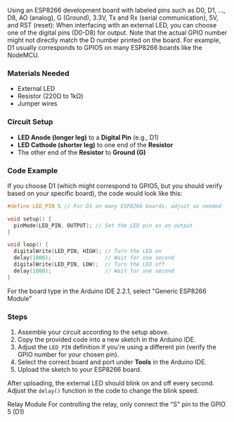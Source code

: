 Using an ESP8266 development board with labeled pins such as D0, D1, ..., D8, AO (analog), G (Ground), 3.3V, Tx and Rx (serial communication), 5V, and RST (reset): 
When interfacing with an external LED, you can choose one of the digital pins (D0-D8) for output. Note that the actual GPIO number might not directly match the D number printed on the board. For example, D1 usually corresponds to GPIO5 on many ESP8266 boards like the NodeMCU.

### Materials Needed
- External LED
- Resistor (220Ω to 1kΩ)
- Jumper wires

### Circuit Setup
- **LED Anode (longer leg)** to a **Digital Pin** (e.g., D1)
- **LED Cathode (shorter leg)** to one end of the **Resistor**
- The other end of the **Resistor** to **Ground (G)**

### Code Example
If you choose D1 (which might correspond to GPIO5, but you should verify based on your specific board), the code would look like this:

```cpp
#define LED_PIN 5 // For D1 on many ESP8266 boards; adjust as needed

void setup() {
  pinMode(LED_PIN, OUTPUT); // Set the LED pin as an output
}

void loop() {
  digitalWrite(LED_PIN, HIGH); // Turn the LED on
  delay(1000);                 // Wait for one second
  digitalWrite(LED_PIN, LOW);  // Turn the LED off
  delay(1000);                 // Wait for one second
}
```
For the board type in the Arduino IDE 2.2.1, select "Generic ESP8266 Module"

### Steps
1. Assemble your circuit according to the setup above.
2. Copy the provided code into a new sketch in the Arduino IDE.
3. Adjust the `LED_PIN` definition if you're using a different pin (verify the GPIO number for your chosen pin).
4. Select the correct board and port under **Tools** in the Arduino IDE.
5. Upload the sketch to your ESP8266 board.

After uploading, the external LED should blink on and off every second. Adjust the `delay()` function in the code to change the blink speed.

Relay Module
For controlling the relay, only connect the "S" pin to the GPIO 5 (D1)
